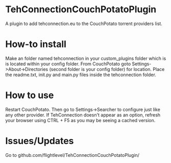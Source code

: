 TehConnectionCouchPotatoPlugin
==============================

A plugin to add tehconnection.eu to the CouchPotato torrent providers list.


How-to install
===========
Make an folder named tehconnection in your custom_plugins folder which is is located within your config folder. From CouchPotato goto Settings->About->Directories (second folder is your config folder) for location. Place the readme.txt, init.py and main.py files inside the tehconnection folder.


How to use
===========
Restart CouchPotato. Then go to Settings->Searcher to configure just like any other provider. If TehConnection doesn't appear as an option, refresh your browser using CTRL + F5 as you may be seeing a cached version.


Issues/Updates
===========
Go to github.com/flightlevel/TehConnectionCouchPotatoPlugin/

